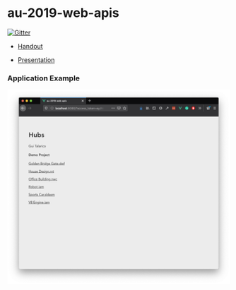 # au-2019-web-apis

[![Gitter](https://badges.gitter.im/gtalarico/au-2019-web-apis.svg)](https://gitter.im/gtalarico/au-2019-web-apis?utm_source=badge&utm_medium=badge&utm_campaign=pr-badge)


* [Handout](https://www.notion.so/gtalarico/Intro-to-Web-Apis-b75ad2c09c684b4d9e39073a3caea0ab)

* [Presentation](https://docs.google.com/presentation/d/e/2PACX-1vT6KDyGtruFkArQWEgQ3fmYONq4sMVCwzy-q0ivn_iVjerxEe574Iw9eyQ3K7gMtvw9ju0ogw09PXA3/pub?start=false&loop=false&delayms=3000)



### Application Example

![screenshot](/screenshot.png)
